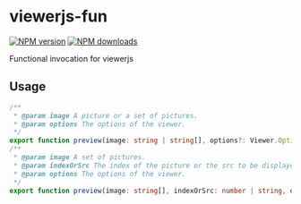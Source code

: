# viewerjs-fun

[![NPM version](https://img.shields.io/npm/v/viewerjs-soda.svg?style=flat)](https://npmjs.org/package/viewerjs-soda)
[![NPM downloads](https://img.shields.io/npm/dm/viewerjs-soda)](https://npmjs.org/package/viewerjs-soda)

Functional invocation for viewerjs

## Usage

```typescript
/**
 * @param image A picture or a set of pictures.
 * @param options The options of the viewer.
 */
export function preview(image: string | string[], options?: Viewer.Options): void
/**
 * @param image A set of pictures.
 * @param indexOrSrc The index of the picture or the src to be displayed.
 * @param options The options of the viewer.
 */
export function preview(image: string[], indexOrSrc: number | string, options?: Viewer.Options): void
```
